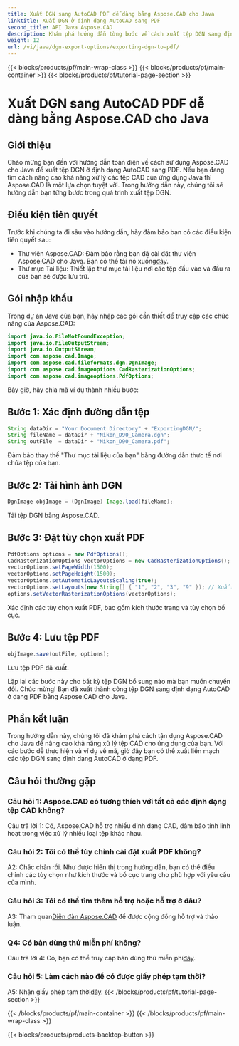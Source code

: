 ```yaml
---
title: Xuất DGN sang AutoCAD PDF dễ dàng bằng Aspose.CAD cho Java
linktitle: Xuất DGN ở định dạng AutoCAD sang PDF
second_title: API Java Aspose.CAD
description: Khám phá hướng dẫn từng bước về cách xuất tệp DGN sang định dạng AutoCAD ở dạng PDF bằng Aspose.CAD cho Java. Nâng cao khả năng xử lý CAD của ứng dụng Java của bạn một cách dễ dàng.
weight: 12
url: /vi/java/dgn-export-options/exporting-dgn-to-pdf/
---
```


{{< blocks/products/pf/main-wrap-class >}}
{{< blocks/products/pf/main-container >}}
{{< blocks/products/pf/tutorial-page-section >}}

# Xuất DGN sang AutoCAD PDF dễ dàng bằng Aspose.CAD cho Java

## Giới thiệu

Chào mừng bạn đến với hướng dẫn toàn diện về cách sử dụng Aspose.CAD cho Java để xuất tệp DGN ở định dạng AutoCAD sang PDF. Nếu bạn đang tìm cách nâng cao khả năng xử lý các tệp CAD của ứng dụng Java thì Aspose.CAD là một lựa chọn tuyệt vời. Trong hướng dẫn này, chúng tôi sẽ hướng dẫn bạn từng bước trong quá trình xuất tệp DGN.


## Điều kiện tiên quyết
Trước khi chúng ta đi sâu vào hướng dẫn, hãy đảm bảo bạn có các điều kiện tiên quyết sau:
-  Thư viện Aspose.CAD: Đảm bảo rằng bạn đã cài đặt thư viện Aspose.CAD cho Java. Bạn có thể tải nó xuống[đây](https://releases.aspose.com/cad/java/).
- Thư mục Tài liệu: Thiết lập thư mục tài liệu nơi các tệp đầu vào và đầu ra của bạn sẽ được lưu trữ.

## Gói nhập khẩu

Trong dự án Java của bạn, hãy nhập các gói cần thiết để truy cập các chức năng của Aspose.CAD:

```java
import java.io.FileNotFoundException;
import java.io.FileOutputStream;
import java.io.OutputStream;
import com.aspose.cad.Image;
import com.aspose.cad.fileformats.dgn.DgnImage;
import com.aspose.cad.imageoptions.CadRasterizationOptions;
import com.aspose.cad.imageoptions.PdfOptions;
```

Bây giờ, hãy chia mã ví dụ thành nhiều bước:

## Bước 1: Xác định đường dẫn tệp

```java
String dataDir = "Your Document Directory" + "ExportingDGN/";
String fileName = dataDir + "Nikon_D90_Camera.dgn";
String outFile  = dataDir + "Nikon_D90_Camera.pdf";
```

Đảm bảo thay thế "Thư mục tài liệu của bạn" bằng đường dẫn thực tế nơi chứa tệp của bạn.

## Bước 2: Tải hình ảnh DGN

```java
DgnImage objImage = (DgnImage) Image.load(fileName);
```

Tải tệp DGN bằng Aspose.CAD.

## Bước 3: Đặt tùy chọn xuất PDF

```java
PdfOptions options = new PdfOptions();
CadRasterizationOptions vectorOptions = new CadRasterizationOptions();
vectorOptions.setPageWidth(1500);
vectorOptions.setPageHeight(1500);
vectorOptions.setAutomaticLayoutsScaling(true);
vectorOptions.setLayouts(new String[] { "1", "2", "3", "9" }); // Xuất các chế độ xem cụ thể
options.setVectorRasterizationOptions(vectorOptions);
```

Xác định các tùy chọn xuất PDF, bao gồm kích thước trang và tùy chọn bố cục.

## Bước 4: Lưu tệp PDF

```java
objImage.save(outFile, options);
```

Lưu tệp PDF đã xuất.

Lặp lại các bước này cho bất kỳ tệp DGN bổ sung nào mà bạn muốn chuyển đổi. Chúc mừng! Bạn đã xuất thành công tệp DGN sang định dạng AutoCAD ở dạng PDF bằng Aspose.CAD cho Java.

## Phần kết luận

Trong hướng dẫn này, chúng tôi đã khám phá cách tận dụng Aspose.CAD cho Java để nâng cao khả năng xử lý tệp CAD cho ứng dụng của bạn. Với các bước dễ thực hiện và ví dụ về mã, giờ đây bạn có thể xuất liền mạch các tệp DGN sang định dạng AutoCAD ở dạng PDF.

## Câu hỏi thường gặp

### Câu hỏi 1: Aspose.CAD có tương thích với tất cả các định dạng tệp CAD không?

Câu trả lời 1: Có, Aspose.CAD hỗ trợ nhiều định dạng CAD, đảm bảo tính linh hoạt trong việc xử lý nhiều loại tệp khác nhau.

### Câu hỏi 2: Tôi có thể tùy chỉnh cài đặt xuất PDF không?

A2: Chắc chắn rồi. Như được hiển thị trong hướng dẫn, bạn có thể điều chỉnh các tùy chọn như kích thước và bố cục trang cho phù hợp với yêu cầu của mình.

### Câu hỏi 3: Tôi có thể tìm thêm hỗ trợ hoặc hỗ trợ ở đâu?

 A3: Tham quan[Diễn đàn Aspose.CAD](https://forum.aspose.com/c/cad/19) để được cộng đồng hỗ trợ và thảo luận.

### Q4: Có bản dùng thử miễn phí không?

 Câu trả lời 4: Có, bạn có thể truy cập bản dùng thử miễn phí[đây](https://releases.aspose.com/).

### Câu hỏi 5: Làm cách nào để có được giấy phép tạm thời?

 A5: Nhận giấy phép tạm thời[đây](https://purchase.aspose.com/temporary-license/).
{{< /blocks/products/pf/tutorial-page-section >}}

{{< /blocks/products/pf/main-container >}}
{{< /blocks/products/pf/main-wrap-class >}}

{{< blocks/products/products-backtop-button >}}
